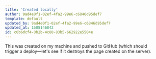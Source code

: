 ```yaml
---
title: 'Created locally'
author: 9ad4e0f1-02ef-4fa2-99e6-c6846d95def7
template: default
updated_by: 9ad4e0f1-02ef-4fa2-99e6-c6846d95def7
updated_at: 1608146842
id: c0b6dcf4-0b2b-4c80-83b5-662922e5504e
---
```

This was created on my machine and pushed to GitHub (which should trigger a deploy—let's see if it destroys the page created on the server).